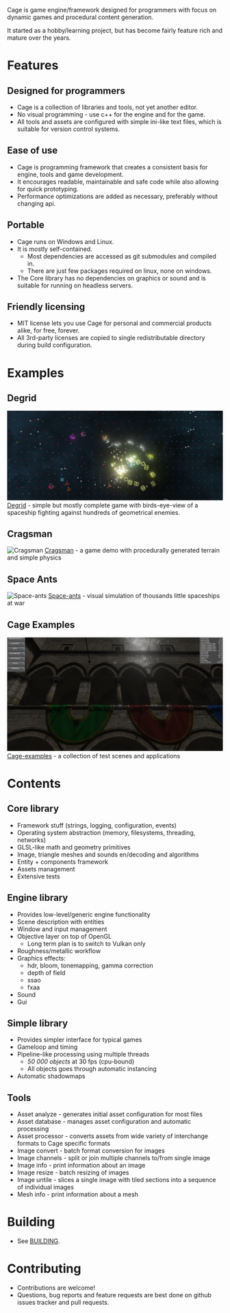 Cage is game engine/framework designed for programmers with focus on dynamic games and procedural content generation.

It started as a hobby/learning project, but has become fairly feature rich and mature over the years.

# Features

## Designed for programmers

- Cage is a collection of libraries and tools, not yet another editor.
- No visual programming - use c++ for the engine and for the game.
- All tools and assets are configured with simple ini-like text files, which is suitable for version control systems.

## Ease of use

- Cage is programming framework that creates a consistent basis for engine, tools and game development.
- It encourages readable, maintainable and safe code while also allowing for quick prototyping.
- Performance optimizations are added as necessary, preferably without changing api.

## Portable

- Cage runs on Windows and Linux.
- It is mostly self-contained.
  - Most dependencies are accessed as git submodules and compiled in.
  - There are just few packages required on linux, none on windows.
- The Core library has no dependencies on graphics or sound and is suitable for running on headless servers.

## Friendly licensing

- MIT license lets you use Cage for personal and commercial products alike, for free, forever.
- All 3rd-party licenses are copied to single redistributable directory during build configuration.

# Examples

## Degrid

![Degrid](https://raw.githubusercontent.com/ucpu/degrid/master/screenshots/3.png)
[Degrid](https://github.com/ucpu/degrid) - simple but mostly complete game with birds-eye-view of a spaceship fighting against hundreds of geometrical enemies.

## Cragsman

![Cragsman](https://raw.githubusercontent.com/ucpu/cragsman/master/screenshots/2.png)
[Cragsman](https://github.com/ucpu/cragsman) - a game demo with procedurally generated terrain and simple physics

## Space Ants

![Space-ants](https://raw.githubusercontent.com/ucpu/space-ants/master/screenshots/2.png)
[Space-ants](https://github.com/ucpu/space-ants) - visual simulation of thousands little spaceships at war

## Cage Examples

![Cage-examples](https://raw.githubusercontent.com/ucpu/cage-examples/master/screenshots/3.png)
[Cage-examples](https://github.com/ucpu/cage-examples) - a collection of test scenes and applications

# Contents

## Core library

- Framework stuff (strings, logging, configuration, events)
- Operating system abstraction (memory, filesystems, threading, networks)
- GLSL-like math and geometry primitives
- Image, triangle meshes and sounds en/decoding and algorithms
- Entity + components framework
- Assets management
- Extensive tests

## Engine library

- Provides low-level/generic engine functionality
- Scene description with entities
- Window and input management
- Objective layer on top of OpenGL
  - Long term plan is to switch to Vulkan only
- Roughness/metallic workflow
- Graphics effects:
  - hdr, bloom, tonemapping, gamma correction
  - depth of field
  - ssao
  - fxaa
- Sound
- Gui

## Simple library

- Provides simpler interface for typical games
- Gameloop and timing
- Pipeline-like processing using multiple threads
  - *50 000 objects* at 30 fps (cpu-bound)
  - All objects goes through automatic instancing
- Automatic shadowmaps

## Tools

- Asset analyze - generates initial asset configuration for most files
- Asset database - manages asset configuration and automatic processing
- Asset processor - converts assets from wide variety of interchange formats to Cage specific formats
- Image convert - batch format conversion for images
- Image channels - split or join multiple channels to/from single image
- Image info - print information about an image
- Image resize - batch resizing of images
- Image untile - slices a single image with tiled sections into a sequence of individual images
- Mesh info - print information about a mesh

# Building

- See [BUILDING](BUILDING.md).

# Contributing

- Contributions are welcome!
- Questions, bug reports and feature requests are best done on github issues tracker and pull requests.
